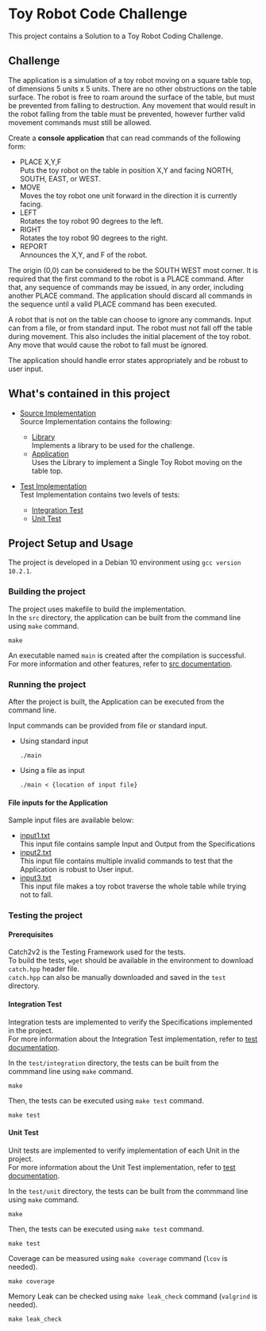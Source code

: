 # Toy Robot Code Challenge

This project contains a Solution to a Toy Robot Coding Challenge.

## Challenge

The application is a simulation of a toy robot moving on a square table top, of dimensions 5 units x 5 units. There are no other obstructions on the table surface. The robot is free to roam around the surface of the table, but must be prevented from falling to destruction. Any movement that would result in the robot falling from the table must be prevented, however further valid movement commands must still be allowed.

Create a **console application** that can read commands of the following form:  
* PLACE X,Y,F  
Puts the toy robot on the table in position X,Y and facing NORTH, SOUTH, EAST, or WEST.
* MOVE  
Moves the toy robot one unit forward in the direction it is currently facing.
* LEFT  
Rotates the toy robot 90 degrees to the left.
* RIGHT  
Rotates the toy robot 90 degrees to the right.
* REPORT  
Announces the X,Y, and F of the robot.

The origin (0,0) can be considered to be the SOUTH WEST most corner. It is required that the first command to the robot is a PLACE command. After that, any sequence of commands may be issued, in any order, including another PLACE command. The application should discard all commands in the sequence until a valid PLACE command has been executed.

A robot that is not on the table can choose to ignore any commands. Input can from a file, or from standard input. The robot must not fall off the table during movement. This also includes the initial placement of the toy robot. Any move that would cause the robot to fall must be ignored.

The application should handle error states appropriately and be robust to user input.

## What's contained in this project

* [Source Implementation](src/)  
Source Implementation contains the following:
  * [Library](src/README.md#library)  
  Implements a library to be used for the challenge.
  * [Application](src/README.md#application)  
  Uses the Library to implement a Single Toy Robot moving on the table top.

* [Test Implementation](test/)  
Test Implementation contains two levels of tests:
  * [Integration Test](test/README.md#integration-test)  
  * [Unit Test](test/README.md#unit-test)  

## Project Setup and Usage

The project is developed in a Debian 10 environment using `gcc version 10.2.1`.

### Building the project

The project uses makefile to build the implementation.  
In the `src` directory, the application can be built from the command line using `make` command.  
```
make
```

An executable named `main` is created after the compilation is successful.  
For more information and other features, refer to [src documentation](src/README.md).

### Running the project

After the project is built, the Application can be executed from the command line.  

Input commands can be provided from file or standard input.  
* Using standard input
   ```
   ./main
   ```
* Using a file as input
   ```
   ./main < {location of input file}
   ```

#### File inputs for the Application

Sample input files are available below:
* [input1.txt](test/input/input1.txt)  
This input file contains sample Input and Output from the Specifications
* [input2.txt](test/input/input2.txt)  
This input file contains multiple invalid commands to test that the Application is robust to User input.
* [input3.txt](test/input/input3.txt)  
This input file makes a toy robot traverse the whole table while trying not to fall.

### Testing the project

#### Prerequisites

Catch2v2 is the Testing Framework used for the tests.  
To build the tests, `wget` should be available in the environment to download `catch.hpp` header file.  
`catch.hpp` can also be manually downloaded and saved in the `test` directory.

#### Integration Test

Integration tests are implemented to verify the Specifications implemented in the project.  
For more information about the Integration Test implementation, refer to [test documentation](test/README.md#integration-test).

In the `test/integration` directory, the tests can be built from the commmand line using `make` command.
```
make
```

Then, the tests can be executed using `make test` command.
```
make test
```

#### Unit Test

Unit tests are implemented to verify implementation of each Unit in the project.  
For more information about the Unit Test implementation, refer to [test documentation](test/README.md#unit-test).

In the `test/unit` directory, the tests can be built from the commmand line using `make` command.
```
make
```

Then, the tests can be executed using `make test` command.
```
make test
```

Coverage can be measured using `make coverage` command (`lcov` is needed).
```
make coverage
```

Memory Leak can be checked using `make leak_check` command (`valgrind` is needed).
```
make leak_check
```

